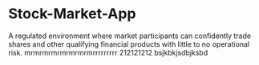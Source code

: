 # Stock-Market-App
A regulated environment where market participants can confidently trade shares and other qualifying financial products with little to no operational risk.
mrmrmrmrmrmrmrmrrrrrrrrr
212121212
bsjkbkjsdbjksbd
